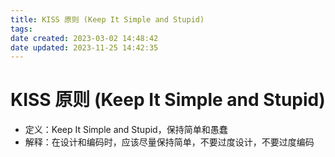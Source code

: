 ```yaml
---
title: KISS 原则 (Keep It Simple and Stupid)
tags: 
date created: 2023-03-02 14:48:42
date updated: 2023-11-25 14:42:35
---
```


# KISS 原则 (Keep It Simple and Stupid)

- 定义：Keep It Simple and Stupid，保持简单和愚蠢
- 解释：在设计和编码时，应该尽量保持简单，不要过度设计，不要过度编码
